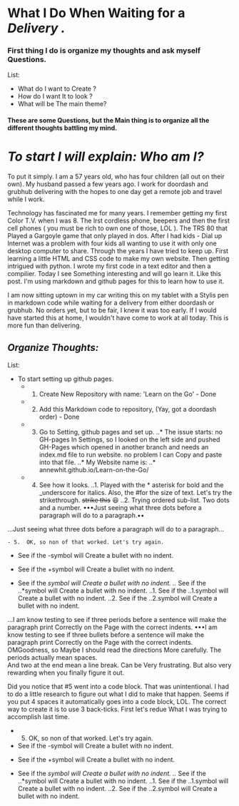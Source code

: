 # **What I Do When Waiting for a _Delivery ._**
### First thing I do is organize my thoughts and ask myself Questions.

List:
- What do I want to Create ?
- How do I want It to look ?
- What will be The main theme?

#### These are some Questions, but the Main thing is to organize all the different thoughts battling my mind.

# _To start I will explain: Who am I?_

To put it simply. I am a 57 years old, who has four children (all out on their own). My husband passed a few years ago.
I work for doordash and grubhub delivering with the hopes to one day get a remote job and travel while I work. 

Technology has fascinated me for many years. I remember getting my first Color T.V. when I was 8. The lrst cordless phone, beepers and then the first cell phones ( you must be rich to own one of those, LOL ). The TRS 80 that Played a Gargoyle game that only played in dos. After I had kids - Dial up Internet was a problem with four kids all wanting to use it with only one desktop computer to share. 
Through the years I have tried to keep up. First learning a little HTML and CSS code to make my own website. Then getting intrigued with python. I wrote my first code in a text editor and then a compilier. Today I see Something interesting and will go learn it. Like this post. I'm using markdown and github pages for this to learn how to use it.

I am now sitting uptown in my car writing this on my tablet with a Stylis pen in markdown code while waiting for a delivery from either doordash or grubhub. No orders yet, but to be fair, I knew it was too early. If I would have started this at home, I wouldn't have come to work at all today. This is more fun than delivering.

## _Organize Thoughts:_
List:
- To start setting up github pages.
    - 1.  Create New Repository with name: 'Learn on the Go'
                  - Done
    - 2.   Add this Markdown code to repository,
    (Yay, got a doordash order)
                   - Done
    - 3.  Go to Setting, github pages and set up.
                   ..* The issue starts: no GH-pages In Settings, so I looked on the left side and pushed GH-Pages which opened in another branch and needs an index.md file to run website. no problem I can Copy and paste into that file.
                    ..* My Website name is: 
                    ..* annewhit.github.io/Learn-on-the-Go/
    - 4.  See how it looks.
                    ..1. Played with the * asterisk for bold and the _underscore for italics. Also, the #for the size of text. Let's try the strikethrough.     ~~strike this~~    😆 
                    ..2. Trying ordered sub-list. Two dots and a number.
•••Just seeing what three dots before a paragraph will do to a paragraph.••

...Just seeing what three dots before a paragraph will do to a paragraph...

    - 5.  OK, so non of that worked. Let's try again.
- See if the -symbol will Create a bullet with no indent.
+ See if the +symbol will Create a bullet with no indent.
* See if the *symbol will Create a bullet with no indent.
..* See if the ..*symbol will Create a bullet with no indent.
..1. See if the ..1.symbol will Create a bullet with no indent.
..2. See if the ..2.symbol will Create a bullet with no indent.

...I am know testing to see if three periods before a sentence will make the paragraph print Correctly on the Page with the correct indents. 
•••I am know testing to see if three bullets before a sentence will make the paragraph print Correctly on the Page with the correct indents.   
   OMGoodness, so Maybe I should read the directions More carefully. The periods actually mean spaces.  
   And two at the end mean a line break.
   Can be Very frustrating. But also very rewarding when you finally figure it out.

   Did you notice that #5 went into a code block. That was unintentional. I had to do a little research to figure out what I did to make that happen. Seems if you put 4 spaces it automatically goes into a code block, LOL. The correct way to create it is to use 3 back-ticks. First let's redue What I was trying to accomplish last time.

- 5.  OK, so non of that worked. Let's try again.
- See if the -symbol will Create a bullet with no indent.
+ See if the +symbol will Create a bullet with no indent.
* See if the *symbol will Create a bullet with no indent.
..* See if the ..*symbol will Create a bullet with no indent.
..1. See if the ..1.symbol will Create a bullet with no indent.
..2. See if the ..2.symbol will Create a bullet with no indent.

